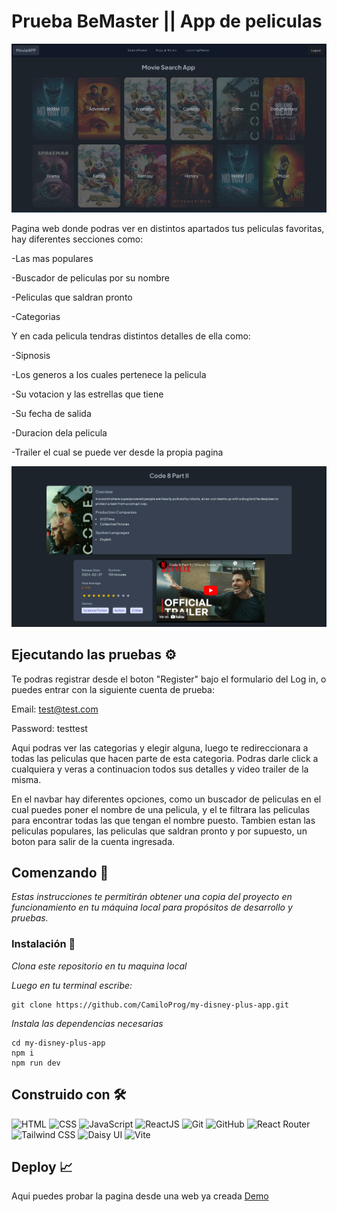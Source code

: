 # Prueba BeMaster || App de peliculas

![alt text](image.png)

Pagina web donde podras ver en distintos apartados tus peliculas favoritas, hay diferentes secciones como: 

-Las mas populares

-Buscador de peliculas por su nombre	

-Peliculas que saldran pronto 

-Categorias	

Y en cada pelicula tendras distintos detalles de ella como:

-Sipnosis

-Los generos a los cuales pertenece la pelicula

-Su votacion y las estrellas que tiene

-Su fecha de salida

-Duracion dela pelicula

-Trailer el cual se puede ver desde la propia pagina


![alt text](image-1.png)

## Ejecutando las pruebas ⚙️

Te podras registrar desde el boton "Register" bajo el formulario del Log in, o puedes entrar con la siguiente cuenta de prueba:

Email: test@test.com

Password: testtest

Aqui podras ver las categorias y elegir alguna, luego te redireccionara a todas las peliculas que hacen parte de esta categoria. Podras darle click a cualquiera y veras a continuacion todos sus detalles y video trailer de la misma.

En el navbar hay diferentes opciones, como un buscador de peliculas en el cual puedes poner el nombre de una pelicula, y el te filtrara las peliculas para encontrar todas las que tengan el nombre puesto. Tambien estan las peliculas populares, las peliculas que saldran pronto y por supuesto, un boton para salir de la cuenta ingresada.



## Comenzando 🚀
_Estas instrucciones te permitirán obtener una copia del proyecto en funcionamiento en tu máquina local para propósitos de desarrollo y pruebas._

### Instalación 🔧

_Clona este repositorio en tu maquina local_

_Luego en tu terminal escribe:_

```
git clone https://github.com/CamiloProg/my-disney-plus-app.git
```
_Instala las dependencias necesarias_

```
cd my-disney-plus-app
npm i
npm run dev
```


## Construido con 🛠️
 ![HTML](https://img.shields.io/badge/HTML5-E34F26?style=for-the-badge&logo=html5&logoColor=white) ![CSS](https://img.shields.io/badge/CSS3-1572B6?style=for-the-badge&logo=css3&logoColor=white)  ![JavaScript](https://img.shields.io/badge/JavaScript-323330?style=for-the-badge&logo=javascript&logoColor=F7DF1E)   ![ReactJS](https://img.shields.io/badge/React-20232A?style=for-the-badge&logo=react&logoColor=61DAFB)
 ![Git](https://img.shields.io/badge/GIT-E44C30?style=for-the-badge&logo=git&logoColor=white)   ![GitHub](https://img.shields.io/badge/GitHub-100000?style=for-the-badge&logo=github&logoColor=white) ![React Router](https://img.shields.io/badge/React_Router-CA4245?style=for-the-badge&logo=react-router&logoColor=white) ![Tailwind CSS](https://img.shields.io/badge/Tailwind_CSS-38B2AC?style=for-the-badge&logo=tailwind-css&logoColor=white) ![Daisy UI](https://img.shields.io/badge/daisyUI-1ad1a5?style=for-the-badge&logo=daisyui&logoColor=white) ![Vite](https://img.shields.io/badge/Vite-B73BFE?style=for-the-badge&logo=vite&logoColor=FFD62E)
 

 ## Deploy 📈 
Aqui puedes probar la pagina desde una web ya creada
[Demo](https://main--movieapp-bemaster.netlify.app/)
